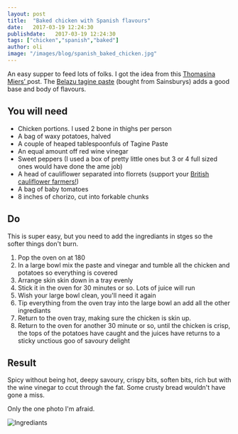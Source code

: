 ```yaml
---
layout: post
title:  "Baked chicken with Spanish flavours"
date:   2017-03-19 12:24:30
publishdate:   2017-03-19 12:24:30
tags: ["chicken","spanish","baked"]
author: oli
image: "/images/blog/spanish_baked_chicken.jpg"
---
```


An easy supper to feed lots of folks.  I got the idea from this [Thomasina Miers’ ](https://www.theguardian.com/lifeandstyle/2017/mar/17/ancho-chicken-thighs-tray-bake-recipe-lemon-drizzle-cake-candied-citrus-thomasina-miers) post.  The [Belazu tagine paste](https://www.belazu.com/product/tagine-paste-2/) (bought from Sainsburys) adds a good base and body of flavours.  

## You will need

* Chicken portions.  I used 2 bone in thighs per person 
* A bag of waxy potatoes, halved
* A couple of heaped tablespoonfuls of Tagine Paste
* An equal amount off red wine vinegar
* Sweet peppers (I used a box of pretty little ones but 3 or 4 full sized ones would have done the ame job)
* A head of cauliflower separated into florrets (support your [British cauliflower farmers!](https://www.independent.co.uk/life-style/food-and-drink/news/low-prices-force-farmers-to-give-up-on-cauliflowers-775599.html))
* A bag of baby tomatoes
* 8 inches of chorizo, cut into forkable chunks


## Do

This is super easy, but you need to add the ingrediants in stges so the softer things don't burn.

1. Pop the oven on at 180
2. In a large bowl mix the paste and vinegar and tumble all the chicken and potatoes so everything is covered 
3. Arrange skin skin down in a tray evenly
4. Stick it in the oven for 30 minutes or so.  Lots of juice will run
5. Wish your large bowl clean, you'll need it again
6. Tip everything from the oven tray into the large bowl an add all the other ingrediants
7. Return to the oven tray, making sure the chicken is skin up.
8. Return to the oven for another 30 minute or so, until the chicken is crisp, the tops of the potatoes have caught and the juices have returns to a sticky unctious goo of savoury delight


## Result

Spicy without being hot, deepy savoury, crispy bits, soften bits, rich but with the wine vinegar to ccut through the fat.  Some crusty bread wouldn't have gone a miss.

Only the one photo I'm afraid.

![Ingrediants](/images/blog/spanish_baked_chicken.jpg)
